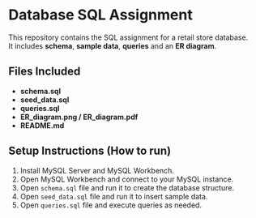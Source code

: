 # Database SQL Assignment

This repository contains the SQL assignment for a retail store database.  
It includes **schema**, **sample data**, **queries** and an **ER diagram**.

## Files Included
- **schema.sql**  
- **seed_data.sql**  
- **queries.sql**  
- **ER_diagram.png / ER_diagram.pdf**    
- **README.md**

## Setup Instructions (How to run)

1. Install MySQL Server and MySQL Workbench.
2. Open MySQL Workbench and connect to your MySQL instance.
3. Open `schema.sql` file and run it to create the database structure.
4. Open `seed_data.sql` file and run it to insert sample data.
5. Open `queries.sql` file and execute queries as needed.


